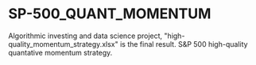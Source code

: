 # SP-500_QUANT_MOMENTUM
Algorithmic investing and data science project, "high-quality_momentum_strategy.xlsx" is the final result. 
S&P 500 high-quality quantative momentum strategy. 
